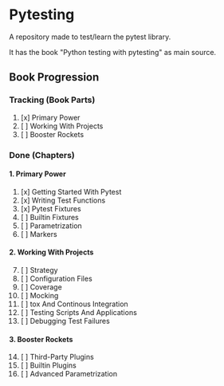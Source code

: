# Pytesting

A repository made to test/learn the pytest library.

It has the book "Python testing with pytesting" as main source.

## Book Progression

### Tracking (Book Parts)
1. [x] Primary Power
2. [ ] Working With Projects
3. [ ] Booster Rockets

### Done (Chapters)

#### 1. Primary Power
1. [x] Getting Started With Pytest
2. [x] Writing Test Functions
3. [x] Pytest Fixtures
4. [ ] Builtin Fixtures
5. [ ] Parametrization
6. [ ] Markers

#### 2. Working With Projects
7. [ ] Strategy
8. [ ] Configuration Files
9. [ ] Coverage
10. [ ] Mocking
11. [ ] tox And Continous Integration
12. [ ] Testing Scripts And Applications
13. [ ] Debugging Test Failures

#### 3. Booster Rockets
14. [ ] Third-Party Plugins
15. [ ] Builtin Plugins
16. [ ] Advanced Parametrization

	